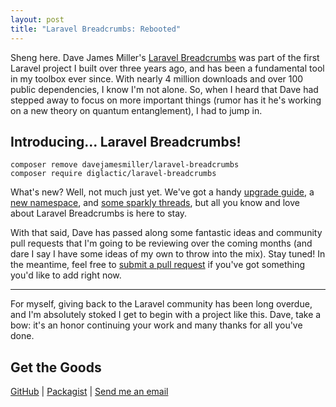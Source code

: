 ```yaml
---
layout: post
title: "Laravel Breadcrumbs: Rebooted"
---
```


Sheng here. Dave James Miller's [Laravel Breadcrumbs](https://github.com/davejamesmiller/laravel-breadcrumbs) was part
of the first Laravel project I built over three years ago, and has been a fundamental tool in my toolbox ever since.
With nearly 4 million downloads and over 100 public dependencies, I know I'm not alone. So, when I heard that Dave had
stepped away to focus on more important things (rumor has it he's working on a new theory on quantum entanglement), I
had to jump in.

## Introducing... Laravel Breadcrumbs!

```
composer remove davejamesmiller/laravel-breadcrumbs
composer require diglactic/laravel-breadcrumbs
```

What's new? Well, not much just yet. We've got a handy
[upgrade guide](https://github.com/diglactic/laravel-breadcrumbs/blob/main/UPGRADE.md#upgrading-to-60-from-5x), a
[new namespace](https://packagist.org/packages/diglactic/laravel-breadcrumbs),
and [some sparkly threads](https://github.com/diglactic/laravel-breadcrumbs/blob/main/logo.svg), but all you know and
love about Laravel Breadcrumbs is here to stay.

With that said, Dave has passed along some fantastic ideas and community pull requests that I'm going to be reviewing
over the coming months (and dare I say I have some ideas of my own to throw into the mix). Stay tuned! In the meantime,
feel free to [submit a pull request](https://github.com/diglactic/laravel-breadcrumbs/pulls) if you've got something
you'd like to add right now.

---

For myself, giving back to the Laravel community has been long overdue, and I'm absolutely stoked I get to begin with a
project like this. Dave, take a bow: it's an honor continuing your work and many thanks for all you've done.

## Get the Goods

[GitHub](https://github.com/diglactic/laravel-breadcrumbs) |
[Packagist](https://packagist.org/packages/diglactic/laravel-breadcrumbs) |
[Send me an email](mailto:sheng@diglactic.com)
